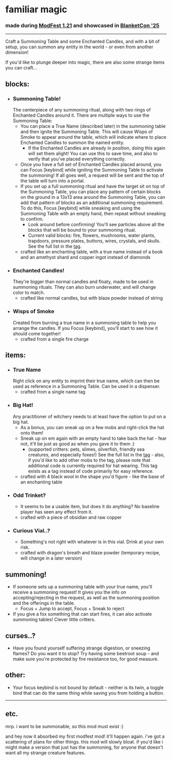 # familiar magic

### made during [ModFest 1.21](https://modfest.net/1.21) and showcased in [BlanketCon '25](https://modfest.net/vanity/bc25)

---

Craft a Summoning Table and some Enchanted Candles, and with a bit of setup,
you can summon any entity in the world - or even from another dimension!

If you'd like to plunge deeper into magic, there are also some strange items
you can craft...

## blocks:
* ### Summoning Table! 
  The centerpiece of any summoning ritual, along with two rings of Enchanted Candles around it.
  There are multiple ways to use the Summoning Table: 
  * You can place a True Name (described later) in the summoning table and then ignite the Summoning Table.
    This will cause Wisps of Smoke to appear around the table, which will indicate where to place
    Enchanted Candles to summon the named entity.
    * If the Enchanted Candles are already in position, doing this again will set them alight!
      You can use this to save time, and also to verify that you've placed everything correctly.
  * Once you have a full set of Enchanted Candles placed around, you can Focus [keybind] while igniting the Summoning Table
    to activate the summoning! If all goes well, a request will be sent and the top of the table will turn into a portal.
  * If you set up a full summoning ritual and have the target sit on top of the Summoning Table, you can place any pattern
    of certain blocks on the ground in a 13x13 area around the Summoning Table, you can add that pattern of blocks as an additional summoning requirement.
    To do this, Focus [keybind] while sneaking and using the Summoning Table with an empty hand, then repeat without sneaking to confirm.
    * Look around before confirming! You'll see particles above all the blocks that will be bound to your summoning ritual. 
    * Current valid blocks: fire, flowers, mushrooms, water plants, trapdoors, pressure plates, buttons, wires, crystals, and skulls.
      See the full list in the [tag](https://github.com/afamiliarquiet/familiar-magic/blob/main/src/main/resources/data/familiar_magic/tags/block/familiar_things.json).
  * crafted like an enchanting table, with a true name instead of a book and an amethyst shard and copper ingot instead of diamonds
* ### Enchanted Candles! 
  They're bigger than normal candles and floaty, made to be used in summoning rituals. 
  They can also burn underwater, and will change color to match.
  * crafted like normal candles, but with blaze powder instead of string
* ### Wisps of Smoke
  Created from burning a true name in a summoning table to help you arrange the candles.
  If you Focus [keybind], you'll start to see how it should come together!
  * crafted from a single fire charge

## items:
* ### True Name
  Right click on any entity to imprint their true name, which can then be used as reference in a Summoning Table.
  Can be used in a dispenser.
  * crafted from a single name tag
* ### Big Hat!
  Any practitioner of witchery needs to at least have the option to put on a big hat.
  * As a bonus, you can sneak up on a few mobs and right-click the hat onto them!
  * Sneak up on em again with an empty hand to take back the hat - 
    fear not, it'll be just as good as when you gave it to them :)
    * (supported critters: pets, slimes, silverfish, friendly sea creatures, and especially foxes!)
      See the full list in the [tag](https://github.com/afamiliarquiet/familiar-magic/blob/main/src/main/resources/data/familiar_magic/tags/entity_type/hattable.json) -
      also, if you'd like to add other mobs to the tag, please note that additional code is currently required for hat wearing.
      This tag exists as a tag instead of code primarily for easy reference.
  * crafted with 4 black wool in the shape you'd figure - like the base of an enchanting table
* ### Odd Trinket?
  * It seems to be a usable item, but does it do anything? No baseline player has seen any effect from it.
  * crafted with a piece of obsidian and raw copper
* ### Curious Vial..?
  * Something's not right with whatever is in this vial. Drink at your own risk.
  * crafted with dragon's breath and blaze powder (temporary recipe, will change in a later version)

## summoning!
* If someone sets up a summoning table with *your* true name, you'll receive a summoning request!
  It gives you the info on accepting/rejecting in the request,
  as well as the summoning position and the offerings in the table.
  * Focus + Jump to accept, Focus + Sneak to reject
* If you give a fox something that can start fires, it can also activate summoning tables! Clever little critters.

## curses..?
 * Have you found yourself suffering strange digestion, or sneezing flames? Do you want it to stop?
   Try having some beetroot soup - and make sure you're protected by fire resistance too, for good measure.

## other:
* Your focus keybind is not bound by default - neither is its twin, a toggle bind that can do the same thing while saving you from holding a button.

---

## etc.

mrp. i want to be summonable, so this mod must exist :)

and hey now it absorbed my first modfest mod! it'll happen again.
i've got a scattering of plans for other things. this mod will slowly bloat.
if you'd like i might make a version that just has the summoning,
for anyone that doesn't want all my strange creature features.
